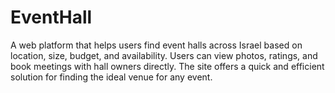 # EventHall
A web platform that helps users find event halls across Israel based on location, size, budget, and availability. Users can view photos, ratings, and book meetings with hall owners directly. The site offers a quick and efficient solution for finding the ideal venue for any event.
